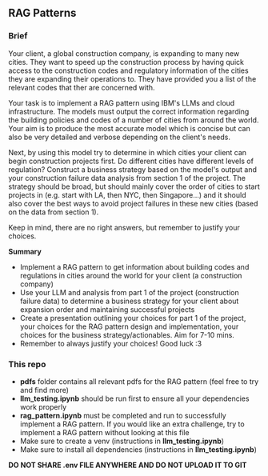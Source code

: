 ## RAG Patterns

### Brief

Your client, a global construction company, is expanding to many new cities. They want to speed up the construction process by having quick access to the construction codes and regulatory information of the cities they are expanding their operations to. They have provided you a list of the relevant codes that ther are concerned with.

Your task is to implement a RAG pattern using IBM's LLMs and cloud infrastructure. The models must output the correct information regarding the building policies and codes of a number of cities from around the world. Your aim is to produce the most accurate model which is concise but can also be very detailed and verbose depending on the client's needs.

Next, by using this model try to determine in which cities your client can begin construction projects first. Do different cities have different levels of regulation? Construct a business strategy based on the model's output and your construction failure data analysis from section 1 of the project. The strategy should be broad, but should mainly cover the order of cities to start projects in (e.g. start with LA, then NYC, then Singapore...) and it should also cover the best ways to avoid project failures in these new cities (based on the data from section 1).

Keep in mind, there are no right answers, but remember to justify your choices.

**Summary**

- Implement a RAG pattern to get information about building codes and regulations in cities around the world for your client (a construction company)
- Use your LLM and analysis from part 1 of the project (construction failure data) to determine a business strategy for your client about expansion order and maintaining successful projects
- Create a presentation outlining your choices for part 1 of the project, your choices for the RAG pattern design and implementation, your choices for the business strategy/actionables. Aim for 7-10 mins.
- Remember to always justify your choices! Good luck :3

### This repo

- **pdfs** folder contains all relevant pdfs for the RAG pattern (feel free to try and find more)
- **llm_testing.ipynb** should be run first to ensure all your dependencies work properly
- **rag_pattern.ipynb** must be completed and run to successfully implement a RAG pattern. If you would like an extra challenge, try to implement a RAG pattern without looking at this file
- Make sure to create a venv (instructions in **llm_testing.ipynb**)
- Make sure to install all dependencies (instructions in **llm_testing.ipynb**)

**DO NOT SHARE .env FILE ANYWHERE AND DO NOT UPLOAD IT TO GIT**
